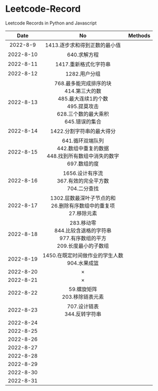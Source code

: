 # Leetcode-Record

Leetcode Records in Python and Javascript

|   Date   |                                                                 No                                                                 | Methods |
| :-------: | :---------------------------------------------------------------------------------------------------------------------------------: | :-----: |
| 2022-8-9 |                                                    1413.逐步求和得到正数的最小值                                                    |        |
| 2022-8-10 |                                                            640.求解方程                                                            |        |
| 2022-8-11 |                                                        1417.重新格式化字符串                                                        |        |
| 2022-8-12 |                                                            1282.用户分组                                                            |        |
| 2022-8-13 | 768.最多能完成排序的块<br />414.第三大的数<br />485.最大连续1的个数<br />495.提莫攻击<br />628.三个数的最大乘积<br />645.错误的集合 |        |
| 2022-8-14 |                                                      1422.分割字符串的最大得分                                                      |        |
| 2022-8-15 |                   641.循环双端队列<br />442.数组中重复的数据<br />448.找到所有数组中消失的数字<br />697.数组的度                   |        |
| 2022-8-16 |                                     1656.设计有序流<br />367.有效的完全平方数<br />704.二分查找                                     |        |
| 2022-8-17 |                              1302.层数最深叶子节点的和<br />26.删除有序数组中的重复项<br />27.移除元素                              |        |
| 2022-8-18 |                      283.移动零<br />844.比较含退格的字符串<br />977.有序数组的平方<br />209.长度最小的子数组                      |        |
| 2022-8-19 |                                          1450.在既定时间做作业的学生人数<br />904.水果成篮                                          |        |
| 2022-8-20 |                                                                 ×                                                                 |        |
| 2022-8-21 |                                                                 ×                                                                 |        |
| 2022-8-22 |                                                  59.螺旋矩阵<br />203.移除链表元素                                                  |        |
| 2022-8-23 |                                                  707.设计链表<br />344.反转字符串                                                  |        |
| 2022-8-24 |                                                                                                                                    |        |
| 2022-8-25 |                                                                                                                                    |        |
| 2022-8-26 |                                                                                                                                    |        |
| 2022-8-27 |                                                                                                                                    |        |
| 2022-8-28 |                                                                                                                                    |        |
| 2022-8-29 |                                                                                                                                    |        |
| 2022-8-30 |                                                                                                                                    |        |
| 2022-8-31 |                                                                                                                                    |        |
